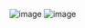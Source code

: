 ![image](https://user-images.githubusercontent.com/109297627/204151289-0a5a541b-00b6-4f94-9f5f-e4e7d061de67.png)
![image](https://user-images.githubusercontent.com/109297627/204151308-cffcdd1a-d0d2-4041-afca-0d940dabebe6.png)
